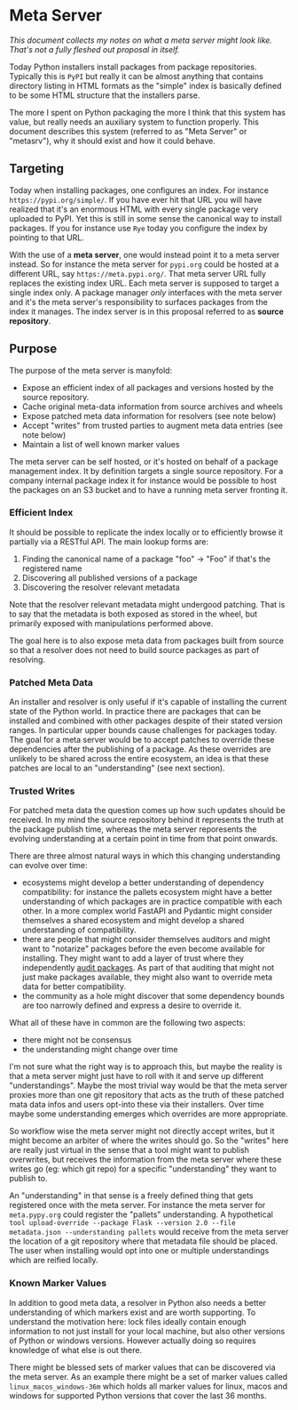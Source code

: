 # Meta Server

*This document collects my notes on what a meta server might look like. That's not a fully fleshed
out proposal in itself.*

Today Python installers install packages from package repositories.  Typically this is `PyPI` but
really it can be almost anything that contains directory listing in HTML formats as the "simple"
index is basically defined to be some HTML structure that the installers parse.

The more I spent on Python packaging the more I think that this system has value, but really needs
an auxiliary system to function properly.  This document describes this system (referred to as
"Meta Server" or "metasrv"), why it should exist and how it could behave.

## Targeting

Today when installing packages, one configures an index.  For instance `https://pypi.org/simple/`.
If you have ever hit that URL you will have realized that it's an enormous HTML with every single
package very uploaded to PyPI.  Yet this is still in some sense the canonical way to install
packages.  If you for instance use `Rye` today you configure the index by pointing to that URL.

With the use of a **meta server**, one would instead point it to a meta server instead.  So for instance
the meta server for `pypi.org` could be hosted at a different URL, say `https://meta.pypi.org/`.
That meta server URL fully replaces the existing index URL.  Each meta server is supposed to target
a single index only.  A package manager _only_ interfaces with the meta server and it's the meta
server's responsibility to surfaces packages from the index it manages.  The index server is in this
proposal referred to as **source repository**.

## Purpose

The purpose of the meta server is manyfold:

* Expose an efficient index of all packages and versions hosted by the source repository.
* Cache original meta-data information from source archives and wheels
* Expose patched meta data information for resolvers (see note below)
* Accept "writes" from trusted parties to augment meta data entries (see note below)
* Maintain a list of well known marker values

The meta server can be self hosted, or it's hosted on behalf of a package management index.  It
by definition targets a single source repository.  For a company internal package index it for
instance would be possible to host the packages on an S3 bucket and to have a running meta server
fronting it.

### Efficient Index

It should be possible to replicate the index locally or to efficiently browse it partially via
a RESTful API.  The main lookup forms are:

1. Finding the canonical name of a package "foo" -> "Foo" if that's the registered name
2. Discovering all published versions of a package
3. Discovering the resolver relevant metadata

Note that the resolver relevant metadata might undergood patching.  That is to say that the
metadata is both exposed as stored in the wheel, but primarily exposed with manipulations
performed above.

The goal here is to also expose meta data from packages built from source so that a resolver does
not need to build source packages as part of resolving.

### Patched Meta Data

An installer and resolver is only useful if it's capable of installing the current state of the
Python world.  In practice there are packages that can be installed and combined with other
packages despite of their stated version ranges.  In particular upper bounds cause challenges
for packages today.  The goal for a meta server would be to accept patches to override these
dependencies after the publishing of a package.  As these overrides are unlikely to be shared
across the entire ecosystem, an idea is that these patches are local to an "understanding"
(see next section).

### Trusted Writes

For patched meta data the question comes up how such updates should be received.  In my mind the
source repository behind it represents the truth at the package publish time, whereas the meta
server reporesents the evolving understanding at a certain point in time from that point onwards.

There are three almost natural ways in which this changing understanding can evolve over time:

- ecosystems might develop a better understanding of dependency compatibility: for instance the
  pallets ecosystem might have a better understanding of which packages are in practice compatible
  with each other.  In a more complex world FastAPI and Pydantic might consider themselves a shared
  ecosystem and might develop a shared understanding of compatibility.
- there are people that might consider themselves auditors and might want to "notarize" packages
  before the even become available for installing.  They might want to add a layer of trust where
  they independently [audit packages](https://lucumr.pocoo.org/2016/3/24/open-source-trust-scaling/).
  As part of that auditing that might not just make packages available, they might also want to
  override meta data for better compatibility.
- the community as a hole might discover that some dependency bounds are too narrowly defined and
  express a desire to override it.

What all of these have in common are the following two aspects:

- there might not be consensus
- the understanding might change over time

I'm not sure what the right way is to approach this, but maybe the reality is that a meta server
might just have to roll with it and serve up different "understandings".  Maybe the most trivial
way would be that the meta server proxies more than one git repository that acts as the truth of
these patched mata data infos and users opt-into these via their installers.  Over time maybe some
understanding emerges which overrides are more appropriate.

So workflow wise the meta server might not directly accept writes, but it might become an arbiter
of where the writes should go.  So the "writes" here are really just virtual in the sense that
a tool might want to publish overwrites, but receives the information from the meta server where
these writes go (eg: which git repo) for a specific "understanding" they want to publish to.

An "understanding" in that sense is a freely defined thing that gets registered once with the
meta server.  For instance the meta server for `meta.pypy.org` could register the "pallets"
understanding.  A hypothetical `tool upload-override --package Flask --version 2.0 --file metadata.json --understanding pallets`
would receive from the meta server the location of a git repository where that metadata file
should be placed.  The user when installing would opt into one or multiple understandings which
are reified locally.

### Known Marker Values

In addition to good meta data, a resolver in Python also needs a better understanding of which
markers exist and are worth supporting.  To understand the motivation here: lock files ideally
contain enough information to not just install for your local machine, but also other versions
of Python or windows versions.  However actually doing so requires knowledge of what else is out
there.

There might be blessed sets of marker values that can be discovered via the meta server.  As an
example there might be a set of marker values called `linux_macos_windows-36m` which holds all
marker values for linux, macos and windows for supported Python versions that cover the last 36
months.
